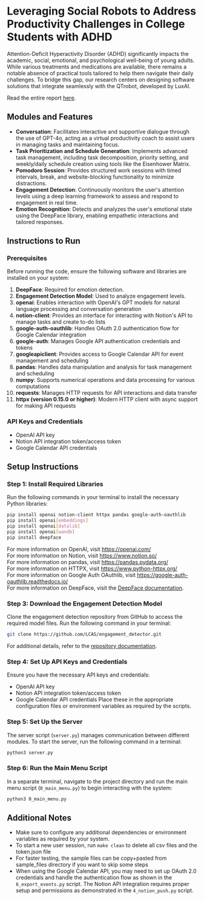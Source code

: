 # Leveraging Social Robots to Address Productivity Challenges in College Students with ADHD
Attention-Deficit Hyperactivity Disorder (ADHD) significantly impacts the academic, social, emotional, and psychological well-being of young adults. While various treatments and medications are available, there remains a notable absence of practical tools tailored to help them navigate their daily challenges. To bridge this gap, our research centers on designing software solutions that integrate seamlessly with the QTrobot, developed by LuxAI. 

Read the entire report [here](). 


## Modules and Features
- **Conversation**: Facilitates interactive and supportive dialogue through the use of GPT-4o, acting as a virtual productivity coach to assist users in managing tasks and maintaining focus.
- **Task Prioritization and Schedule Generation**: Implements advanced task management, including task decomposition, priority setting, and weekly/daily schedule creation using tools like the Eisenhower Matrix. 
- **Pomodoro Session**: Provides structured work sessions with timed intervals, break, and website-blocking functionality to minimize distractions.
- **Engagement Detection**: Continuously monitors the user's attention levels using a deep learning framework to assess and respond to engagement in real time.
- **Emotion Recognition**: Detects and analyzes the user's emotional state using the DeepFace library, enabling empathetic interactions and tailored responses.

## Instructions to Run

### Prerequisites

Before running the code, ensure the following software and libraries are installed on your system:

1. **DeepFace**: Required for emotion detection.
2. **Engagement Detection Model**: Used to analyze engagement levels.
3. **openai**: Enables interaction with OpenAI's GPT models for natural language processing and conversation generation
4. **notion-client**: Provides an interface for interacting with Notion's API to manage tasks and create to-do lists
5. **google-auth-oauthlib**: Handles OAuth 2.0 authentication flow for Google Calendar integration
6. **google-auth**: Manages Google API authentication credentials and tokens
7. **googleapiclient**: Provides access to Google Calendar API for event management and scheduling
8. **pandas**: Handles data manipulation and analysis for task management and scheduling
9. **numpy**: Supports numerical operations and data processing for various computations
10. **requests**: Manages HTTP requests for API interactions and data transfer
11. **httpx (version 0.15.0 or higher)**: Modern HTTP client with async support for making API requests

### API Keys and Credentials
- OpenAI API key
- Notion API integration token/access token
- Google Calendar API credentials

## Setup Instructions

### Step 1: Install Required Libraries

Run the following commands in your terminal to install the necessary Python libraries:

```bash
pip install openai notion-client httpx pandas google-auth-oauthlib
pip install openai[embeddings]
pip install openai[datalib]
pip install openai[wandb]
pip install deepface
```
For more information on OpenAI, visit https://openai.com/  
For more information on Notion, visit https://www.notion.so/  
For more information on pandas, visit https://pandas.pydata.org/  
For more information on HTTPX, visit https://www.python-httpx.org/  
For more information on Google Auth OAuthlib, visit https://google-auth-oauthlib.readthedocs.io/  
For more information on DeepFace, visit the [DeepFace documentation](https://pypi.org/project/deepface/).

### Step 3: Download the Engagement Detection Model

Clone the engagement detection repository from GitHub to access the required model files. Run the following command in your terminal:

```bash
git clone https://github.com/LCAS/engagement_detector.git
```

For additional details, refer to the [repository documentation](https://github.com/LCAS/engagement_detector?tab=readme-ov-file).

### Step 4: Set Up API Keys and Credentials
Ensure you have the necessary API keys and credentials:
- OpenAI API key
- Notion API integration token/access token
- Google Calendar API credentials
Place these in the appropriate configuration files or environment variables as required by the scripts.

### Step 5: Set Up the Server

The server script (`server.py`) manages communication between different modules. To start the server, run the following command in a terminal:

```bash
python3 server.py
```

### Step 6: Run the Main Menu Script

In a separate terminal, navigate to the project directory and run the main menu script (`0_main_menu.py`) to begin interacting with the system:

```bash
python3 0_main_menu.py
```

## Additional Notes

- Make sure to configure any additional dependencies or environment variables as required by your system.
- To start a new user session, run ```make clean``` to delete all csv files and the token.json file
- For faster testing, the sample files can be copy+pasted from sample_files directory if you want to skip some steps
- When using the Google Calendar API, you may need to set up OAuth 2.0 credentials and handle the authentication flow as shown in the ```6_export_events.py``` script.
The Notion API integration requires proper setup and permissions as demonstrated in the ```4_notion_push.py``` script.
